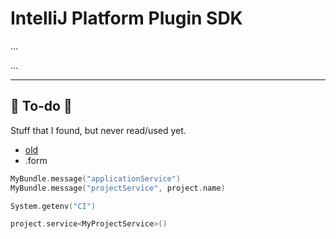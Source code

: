 # IntelliJ Platform Plugin SDK

<div class="row row-cols-md-2"><div>

...
</div><div>

...
</div></div>

<hr class="sep-both">

## 👻 To-do 👻

Stuff that I found, but never read/used yet.

<div class="row row-cols-md-2"><div>

* [old](_old.md)
* .form
</div><div>

```kotlin
MyBundle.message("applicationService")
MyBundle.message("projectService", project.name)

System.getenv("CI")

project.service<MyProjectService>()
```
</div></div>